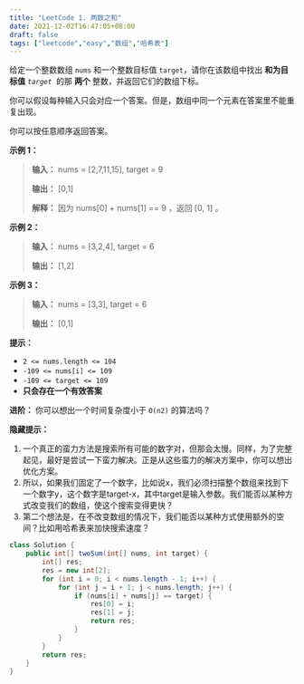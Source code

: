 ```yaml
---
title: "LeetCode 1. 两数之和"
date: 2021-12-02T16:47:05+08:00
draft: false
tags: ["leetcode","easy","数组","哈希表"]
---
```


给定一个整数数组 `nums` 和一个整数目标值 `target`，请你在该数组中找出 **和为目标值** *`target`*  的那 **两个** 整数，并返回它们的数组下标。

你可以假设每种输入只会对应一个答案。但是，数组中同一个元素在答案里不能重复出现。

你可以按任意顺序返回答案。

<!--more-->

**示例 1：**

> **输入：** nums = [2,7,11,15], target = 9
> 
> **输出：** [0,1]
> 
> **解释：** 因为 nums[0] + nums[1] == 9 ，返回 [0, 1] 。

**示例 2：**

> **输入：** nums = [3,2,4], target = 6
> 
> **输出：** [1,2]

**示例 3：**

> **输入：** nums = [3,3], target = 6
> 
> **输出：** [0,1]

**提示：**

- `2 <= nums.length <= 104`
- `-109 <= nums[i] <= 109`
- `-109 <= target <= 109`
- **只会存在一个有效答案**

**进阶：** 你可以想出一个时间复杂度小于 `O(n2)` 的算法吗？

**隐藏提示：** 

1. 一个真正的蛮力方法是搜索所有可能的数字对，但那会太慢。同样，为了完整起见，最好是尝试一下蛮力解决。正是从这些蛮力的解决方案中，你可以想出优化方案。
2. 所以，如果我们固定了一个数字，比如说x，我们必须扫描整个数组来找到下一个数字y，这个数字是target-x，其中target是输入参数。我们能否以某种方式改变我们的数组，使这个搜索变得更快？
3. 第二个想法是，在不改变数组的情况下，我们能否以某种方式使用额外的空间？比如用哈希表来加快搜索速度？

```java
class Solution {
    public int[] twoSum(int[] nums, int target) {
        int[] res;
        res = new int[2];
        for (int i = 0; i < nums.length - 1; i++) {
            for (int j = i + 1; j < nums.length; j++) {
                if (nums[i] + nums[j] == target) {
                    res[0] = i;
                    res[1] = j;
                    return res;
                }
            }
        }
        return res;
    }
}
```

